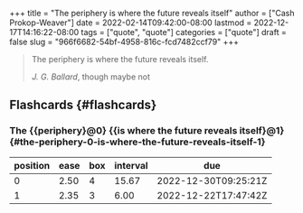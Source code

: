 +++
title = "The periphery is where the future reveals itself"
author = ["Cash Prokop-Weaver"]
date = 2022-02-14T09:42:00-08:00
lastmod = 2022-12-17T14:16:22-08:00
tags = ["quote", "quote"]
categories = ["quote"]
draft = false
slug = "966f6682-54bf-4958-816c-fcd7482ccf79"
+++

> The periphery is where the future reveals itself.
>
> _J. G. Ballard_, though maybe not


## Flashcards {#flashcards}


### The {{periphery}@0} {{is where the future reveals itself}@1} {#the-periphery-0-is-where-the-future-reveals-itself-1}

| position | ease | box | interval | due                  |
|----------|------|-----|----------|----------------------|
| 0        | 2.50 | 4   | 15.67    | 2022-12-30T09:25:21Z |
| 1        | 2.35 | 3   | 6.00     | 2022-12-22T17:47:42Z |
